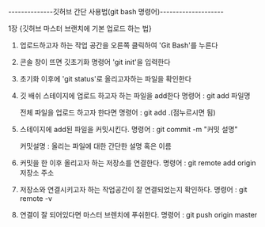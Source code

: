 --------------깃허브 간단 사용법(git bash 명령어)--------------------

1장 {깃허브 마스터 브랜치에 기본 업로드 하는 법} 

1. 업로드하고자 하는 작업 공간을 오른쪽 클릭하여 'Git Bash'를 누른다

2.  콘솔 창이 뜨면 깃초기화 명령어 'git init'을 입력한다 

3. 초기화 이후에 'git status'로 올리고자하는 파일을 확인한다 

4. 깃 배쉬 스테이지에 업로드 하고자 하는 파일을 add한다 
    명령어 : git add 파일명 
   
    전체 파일을 업로드 하고자 한다면
    명령어 : git add .(점누르시면 됨)

5. 스테이지에 add된 파일을 커밋시킨다. 
    명령어 : git commit -m "커밋 설명" 
    
    커밋설명 : 올리는 파일에 대한 간단한 설명 혹은 이름 

6. 커밋을 한 이후 올리고자 하는 저장소를 연결한다. 
    명령어 : git remote add origin 저장소 주소 

7. 저장소와 연결시키고자 하는 작업공간이 잘 연결되었는지 확인하다. 
    명령어 : git remote -v  

8. 연결이 잘 되어있다면 마스터 브렌치에 푸쉬한다. 
    명령어 : git push origin master 
